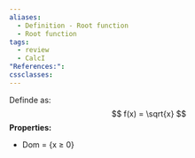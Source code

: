 ```yaml
---
aliases:
  - Definition - Root function
  - Root function
tags:
  - review
  - CalcI
"References:": 
cssclasses:
---
```

Definde as: 
$$
f(x) = \sqrt{x}
$$
**Properties:**
+ Dom = {x ≥ 0}

